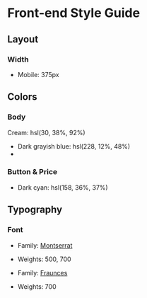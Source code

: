 # Front-end Style Guide

## Layout

### Width

- Mobile: 375px


## Colors

### Body
 Cream: hsl(30, 38%, 92%)
- Dark grayish blue: hsl(228, 12%, 48%)
-

### Button & Price

- Dark cyan: hsl(158, 36%, 37%)

## Typography

### Font

- Family: [Montserrat](https://fonts.google.com/specimen/Montserrat)
- Weights: 500, 700

- Family: [Fraunces](https://fonts.google.com/specimen/Fraunces)
- Weights: 700
